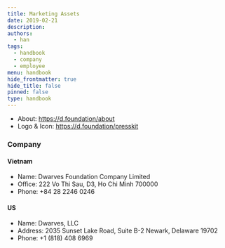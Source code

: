 ```yaml
---
title: Marketing Assets
date: 2019-02-21
description: 
authors: 
  - han
tags: 
  - handbook
  - company
  - employee
menu: handbook
hide_frontmatter: true
hide_title: false
pinned: false
type: handbook
---
```


- About: https://d.foundation/about
- Logo & Icon: https://d.foundation/presskit

### Company
#### Vietnam
- Name: Dwarves Foundation Company Limited
- Office: 222 Vo Thi Sau, D3, Ho Chi Minh 700000
- Phone: +84 28 2246 0246

#### US
- Name: Dwarves, LLC
- Address: 2035 Sunset Lake Road, Suite B-2 Newark, Delaware 19702
- Phone: +1 (818) 408 6969
